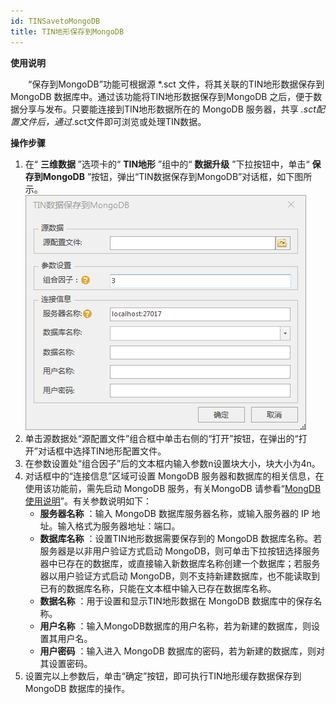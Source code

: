 ```yaml
---
id: TINSavetoMongoDB
title: TIN地形保存到MongoDB
---
```

**使用说明**

　　“保存到MongoDB”功能可根据源 *.sct 文件，将其关联的TIN地形数据保存到 MongoDB 数据库中。通过该功能将TIN地形数据保存到MongoDB 之后，便于数据分享与发布。只要能连接到TIN地形数据所在的 MongoDB 服务器，共享 *.sct配置文件后，通过*.sct文件即可浏览或处理TIN数据。

**操作步骤**

  1. 在“ **三维数据** ”选项卡的“ **TIN地形** ”组中的“ **数据升级** ”下拉按钮中，单击“ **保存到MongoDB** ”按钮，弹出“TIN数据保存到MongoDB”对话框，如下图所示。
![图：“TIN数据保存到MongoDB”对话框](img/TINtoMongoDB.png)    
  2. 单击源数据处“源配置文件”组合框中单击右侧的“打开”按钮，在弹出的“打开”对话框中选择TIN地形配置文件。
  3. 在参数设置处“组合因子”后的文本框内输入参数n设置块大小，块大小为4n。
  4. 对话框中的“连接信息”区域可设置 MongoDB 服务器和数据库的相关信息，在使用该功能前，需先启动 MongoDB 服务，有关MongoDB 请参看“[MongDB 使用说明](../../../TechDocument/MongoDBDatabaseGuide)”。有关参数说明如下：    
       * **服务器名称** ：输入 MongoDB 数据库服务器名称，或输入服务器的 IP 地址。输入格式为服务器地址：端口。
       * **数据库名称** ：设置TIN地形数据需要保存到的 MongoDB 数据库名称。若服务器是以非用户验证方式启动 MongoDB，则可单击下拉按钮选择服务器中已存在的数据库，或直接输入新数据库名称创建一个数据库；若服务器以用户验证方式启动 MongoDB，则不支持新建数据库，也不能读取到已有的数据库名称，只能在文本框中输入已存在数据库名称。
       * **数据名称** ：用于设置和显示TIN地形数据在 MongoDB 数据库中的保存名称。
       * **用户名称** ：输入MongoDB数据库的用户名称，若为新建的数据库，则设置其用户名。
       * **用户密码** ：输入进入 MongoDB 数据库的密码，若为新建的数据库，则对其设置密码。
  5. 设置完以上参数后，单击“确定”按钮，即可执行TIN地形缓存数据保存到 MongoDB 数据库的操作。

 

